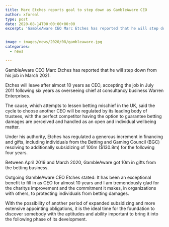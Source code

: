 ```yaml
---
title: Marc Etches reports goal to step down as GambleAware CEO
author: xforeal 
type: post
date: 2020-08-14T00:00:00+00:00
excerpt: 'GambleAware CEO Marc Etches has reported that he will step down from his job in March 2021 '


image : images/news/2020/08/gambleaware.jpg
categories:
  - news

---
```

GambleAware CEO Marc Etches has reported that he will step down from his job in March 2021. 

Etches will leave after almost 10 years as CEO, accepting the job in July 2011 following six years as overseeing chief at consultancy business Warren Enterprises. 

The cause, which attempts to lessen betting mischief in the UK, said the cycle to choose another CEO will be regulated by its leading body of trustees, with the perfect competitor having the option to guarantee betting damages are perceived and handled as an open and individual wellbeing matter. 

Under his authority, Etches has regulated a generous increment in financing and gifts, including individuals from the Betting and Gaming Council (BGC) resolving to additionally subsidizing of 100m ($130.8m) for the following four years. 

Between April 2019 and March 2020, GambleAware got 10m in gifts from the betting business. 

Outgoing GambleAware CEO Etches stated: It has been an exceptional benefit to fill in as CEO for almost 10 years and I am tremendously glad for the charitys improvement and the commitment it makes, in organizations with others, to protecting individuals from betting damages. 

With the possibility of another period of expanded subsidizing and more extensive appointing obligations, it is the ideal time for the foundation to discover somebody with the aptitudes and ability important to bring it into the following phase of its development.
